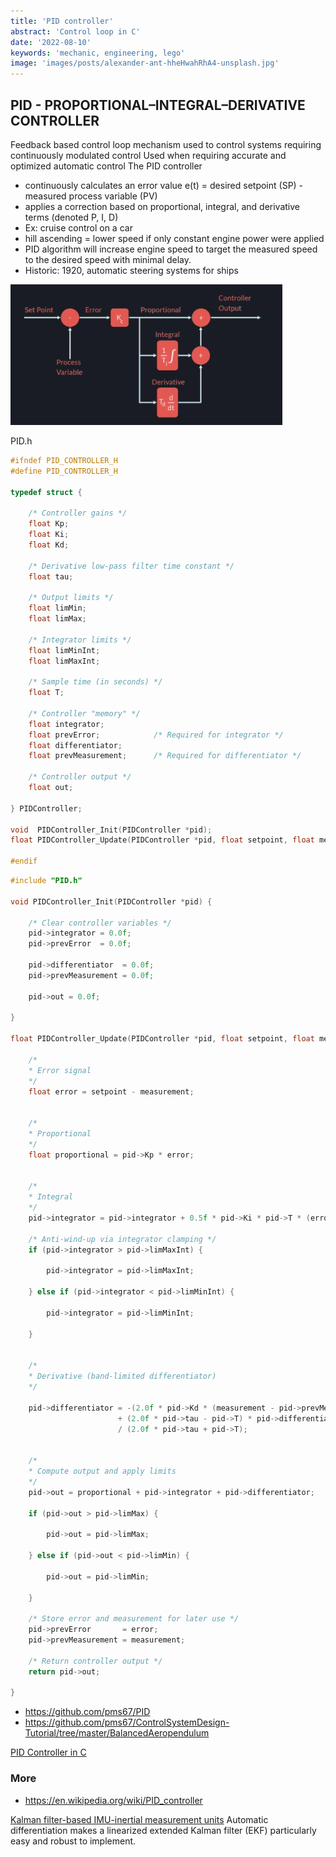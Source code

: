 ```yaml
---
title: 'PID controller'
abstract: 'Control loop in C'
date: '2022-08-10'
keywords: 'mechanic, engineering, lego'
image: 'images/posts/alexander-ant-hheHwahRhA4-unsplash.jpg'
---
```


## PID - PROPORTIONAL–INTEGRAL–DERIVATIVE CONTROLLER

Feedback based control loop mechanism used to control systems requiring continuously modulated control
Used when requiring accurate and optimized automatic control
The PID controller 
- continuously calculates an error value e(t) = desired setpoint (SP) - measured process variable (PV)
- applies a correction based on proportional, integral, and derivative terms (denoted P, I, D)
- Ex: cruise control on a car
- hill ascending = lower speed if only constant engine power were applied
- PID algorithm will increase engine speed to target the measured speed to the desired speed with minimal delay.
- Historic: 1920, automatic steering systems for ships

![PID](assets/pid.png)

PID.h
```c
#ifndef PID_CONTROLLER_H
#define PID_CONTROLLER_H

typedef struct {

	/* Controller gains */
	float Kp;
	float Ki;
	float Kd;

	/* Derivative low-pass filter time constant */
	float tau;

	/* Output limits */
	float limMin;
	float limMax;
	
	/* Integrator limits */
	float limMinInt;
	float limMaxInt;

	/* Sample time (in seconds) */
	float T;

	/* Controller "memory" */
	float integrator;
	float prevError;			/* Required for integrator */
	float differentiator;
	float prevMeasurement;		/* Required for differentiator */

	/* Controller output */
	float out;

} PIDController;

void  PIDController_Init(PIDController *pid);
float PIDController_Update(PIDController *pid, float setpoint, float measurement);

#endif
```

```c
#include "PID.h"

void PIDController_Init(PIDController *pid) {

	/* Clear controller variables */
	pid->integrator = 0.0f;
	pid->prevError  = 0.0f;

	pid->differentiator  = 0.0f;
	pid->prevMeasurement = 0.0f;

	pid->out = 0.0f;

}

float PIDController_Update(PIDController *pid, float setpoint, float measurement) {

	/*
	* Error signal
	*/
    float error = setpoint - measurement;


	/*
	* Proportional
	*/
    float proportional = pid->Kp * error;


	/*
	* Integral
	*/
    pid->integrator = pid->integrator + 0.5f * pid->Ki * pid->T * (error + pid->prevError);

	/* Anti-wind-up via integrator clamping */
    if (pid->integrator > pid->limMaxInt) {

        pid->integrator = pid->limMaxInt;

    } else if (pid->integrator < pid->limMinInt) {

        pid->integrator = pid->limMinInt;

    }


	/*
	* Derivative (band-limited differentiator)
	*/
		
    pid->differentiator = -(2.0f * pid->Kd * (measurement - pid->prevMeasurement)	/* Note: derivative on measurement, therefore minus sign in front of equation! */
                        + (2.0f * pid->tau - pid->T) * pid->differentiator)
                        / (2.0f * pid->tau + pid->T);


	/*
	* Compute output and apply limits
	*/
    pid->out = proportional + pid->integrator + pid->differentiator;

    if (pid->out > pid->limMax) {

        pid->out = pid->limMax;

    } else if (pid->out < pid->limMin) {

        pid->out = pid->limMin;

    }

	/* Store error and measurement for later use */
    pid->prevError       = error;
    pid->prevMeasurement = measurement;

	/* Return controller output */
    return pid->out;

}
```

- https://github.com/pms67/PID
- https://github.com/pms67/ControlSystemDesign-Tutorial/tree/master/BalancedAeropendulum

[PID Controller in C](https://www.youtube.com/watch?v=zOByx3Izf5U)

### More

- https://en.wikipedia.org/wiki/PID_controller

[Kalman filter-based IMU-inertial measurement units](https://www.bzarg.com/p/improving-imu-attitude-estimates-with-velocity-data/)
Automatic differentiation makes a linearized extended Kalman filter (EKF) particularly easy and robust to implement.